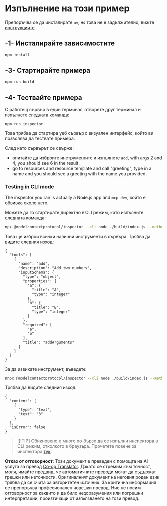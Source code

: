 <!--
CO_OP_TRANSLATOR_METADATA:
{
  "original_hash": "ac67652abc453e2a7e2c75cd7a8897ae",
  "translation_date": "2025-05-17T09:26:50+00:00",
  "source_file": "03-GettingStarted/01-first-server/solution/typescript/README.md",
  "language_code": "bg"
}
-->
# Изпълнение на този пример

Препоръчва се да инсталирате `uv`, но това не е задължително, вижте [инструкциите](https://docs.astral.sh/uv/#highlights)

## -1- Инсталирайте зависимостите

```bash
npm install
```

## -3- Стартирайте примера

```bash
npm run build
```

## -4- Тествайте примера

С работещ сървър в един терминал, отворете друг терминал и изпълнете следната команда:

```bash
npm run inspector
```

Това трябва да стартира уеб сървър с визуален интерфейс, който ви позволява да тествате примера.

След като сървърът се свърже:

- опитайте да изброите инструментите и изпълнете `add`, with args 2 and 4, you should see 6 in the result.
- go to resources and resource template and call "greeting", type in a name and you should see a greeting with the name you provided.

### Testing in CLI mode

The inspector you ran is actually a Node.js app and `mcp dev`, който е обвивка около него.

Можете да го стартирате директно в CLI режим, като изпълните следната команда:

```bash
npx @modelcontextprotocol/inspector --cli node ./build/index.js --method tools/list
```

Това ще изброи всички налични инструменти в сървъра. Трябва да видите следния изход:

```text
{
  "tools": [
    {
      "name": "add",
      "description": "Add two numbers",
      "inputSchema": {
        "type": "object",
        "properties": {
          "a": {
            "title": "A",
            "type": "integer"
          },
          "b": {
            "title": "B",
            "type": "integer"
          }
        },
        "required": [
          "a",
          "b"
        ],
        "title": "addArguments"
      }
    }
  ]
}
```

За да извикате инструмент, въведете:

```bash
nnpx @modelcontextprotocol/inspector --cli node ./build/index.js --method tools/call --tool-name add --tool-arg a=1 --tool-arg b=2
```

Трябва да видите следния изход:

```text
{
  "content": [
    {
      "type": "text",
      "text": "3"
    }
  ],
  "isError": false
}
```

> ![!TIP]
> Обикновено е много по-бързо да се изпълни инспектора в CLI режим, отколкото в браузъра.
> Прочетете повече за инспектора [тук](https://github.com/modelcontextprotocol/inspector).

**Отказ от отговорност**: 
Този документ е преведен с помощта на AI услуга за превод [Co-op Translator](https://github.com/Azure/co-op-translator). Докато се стремим към точност, моля, имайте предвид, че автоматичните преводи могат да съдържат грешки или неточности. Оригиналният документ на неговия роден език трябва да се счита за авторитетен източник. За критична информация се препоръчва професионален човешки превод. Ние не носим отговорност за каквито и да било недоразумения или погрешни интерпретации, произтичащи от използването на този превод.